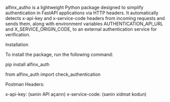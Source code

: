 alfinx_autho is a lightweight Python package designed to simplify authentication in FastAPI applications via HTTP headers. It automatically detects x-api-key and x-service-code headers from incoming requests and sends them, along with environment variables AUTHENTICATION_API_URL and X_SERVICE_ORIGIN_CODE, to an external authentication service for verification.

Installation

To install the package, run the following command:


pip install alfinx_auth

from alfinx_auth import check_authentication

Postman
Headers:

x-api-key: (sənin API açarın)
x-service-code: (sənin xidmət kodun)
